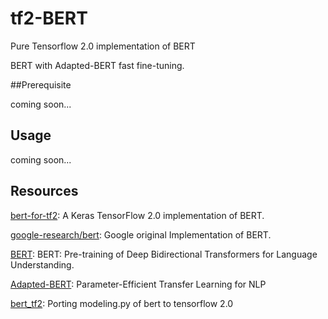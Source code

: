 # tf2-BERT
Pure Tensorflow 2.0 implementation of BERT



BERT with Adapted-BERT fast fine-tuning.



##Prerequisite

coming soon...



## Usage

coming soon...



## Resources

[bert-for-tf2](https://github.com/kpe/bert-for-tf2): A Keras TensorFlow 2.0 implementation of BERT.

[google-research/bert](https://github.com/google-research/bert): Google original Implementation of BERT.

[BERT](https://arxiv.org/abs/1810.04805): BERT: Pre-training of Deep Bidirectional Transformers for Language Understanding.

[Adapted-BERT](https://arxiv.org/pdf/1902.00751): Parameter-Efficient Transfer Learning for NLP

[bert_tf2](https://github.com/u10000129/bert_tf2): Porting modeling.py of bert to tensorflow 2.0

